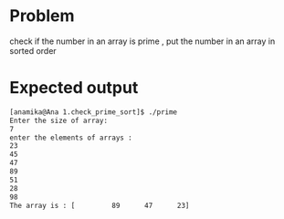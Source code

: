
# Problem 
check if the number in an array is prime , put the number in an array in sorted order

# Expected output
```bash
[anamika@Ana 1.check_prime_sort]$ ./prime 
Enter the size of array: 
7
enter the elements of arrays :  
23
45
47
89
51
28
98
The array is : [         89      47      23]

```